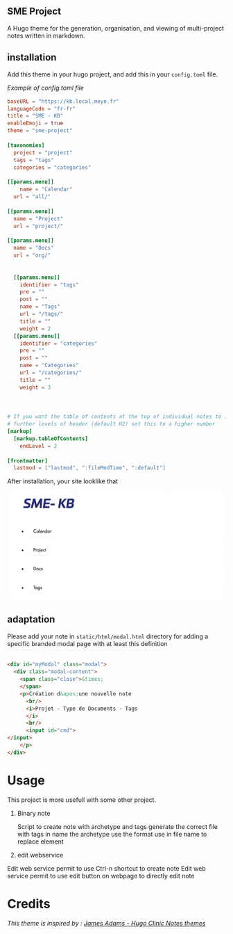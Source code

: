 ## SME Project

A Hugo theme for the generation, organisation, and viewing of multi-project notes written in markdown.

## installation

Add this theme in your hugo project, and add this in your `config.toml` file.

*Example of config.toml file*

``` toml
baseURL = "https://kb.local.meyn.fr"
languageCode = "fr-fr"
title = "SME - KB"
enableEmoji = true
theme = "sme-project"

[taxonomies]
  project = "project"
  tags = "tags"
  categories = "categories"

[[params.menu]]
    name = "Calendar"
  url = "all/"

[[params.menu]]
  name = "Project"
  url = "project/"

[[params.menu]]
  name = "Docs"
  url = "org/"


  [[params.menu]]
    identifier = "tags"
    pre = ""
    post = ""
    name = "Tags"
    url = "/tags/"
    title = ""
    weight = 2
  [[params.menu]]
    identifier = "categories"
    pre = ""
    post = ""
    name = "Categories"
    url = "/categories/"
    title = ""
    weight = 3



# If you want the table of contents at the top of individual notes to index
# further levels of header (default H2) set this to a higher number
[markup]
  [markup.tableOfContents]
    endLevel = 2

[frontmatter]
  lastmod = ["lastmod", ":fileModTime", ":default"]
```

After installation, your site looklike that

![example](site.png)

## adaptation
Please add your note in `static/html/modal.html` directory for adding a specific branded modal page with at least this definition

``` html

<div id="myModal" class="modal">
  <div class="modal-content">
    <span class="close">&times;
    </span>
    <p>Création d&apos;une nouvelle note
      <br/>
      <i>Projet - Type de Documents - Tags
      </i>
      <br/>
      <input id="cmd">
</input>
    </p>
</div>
```


# Usage 
This project is more usefull with some other project.

1. Binary note

   Script to create note with archetype and tags
   generate the correct file with tags in name
   the archetype use the format use in file name to replace element
 
 2. edit webservice
   
   Edit web service permit to use Ctrl-n shortcut to create note
   Edit web service permit to use edit button on webpage to directly edit note

# Credits

*This theme is inspired by : [James Adams - Hugo Clinic Notes themes](https://github.com/jmablog/hugo-clinic-notes)*

